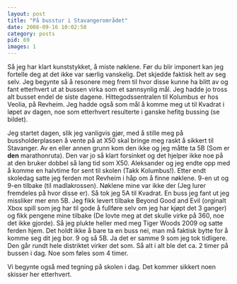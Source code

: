 ```yaml
---
layout: post
title: "På busstur i Stavangerområdet"
date: 2008-09-16 10:02:58
category: posts
pid: 69
images: 1
---
```

Så jeg har klart kunststykket, å miste nøklene. Før du blir imponert kan jeg fortelle deg at det ikke var særlig vanskelig. Det skjedde faktisk helt av seg selv. Jeg begynte så å resonere meg frem til hvor disse kunne ha blitt av og fant etterhvert ut at bussen virka som et sannsynlig mål. Jeg hadde jo tross alt busset endel de siste dagene. Hittegodssentralen til Kolumbus er hos Veolia, på Revheim. Jeg hadde også som mål å komme meg ut til Kvadrat i løpet av dagen, noe som etterhvert resulterte i ganske hefitg bussing (se bildet).

Jeg startet dagen, slik jeg vanligvis gjør, med å stille meg på bussholderplassen å vente på at X50 skal bringe meg raskt å sikkert til Stavanger. Av en eller annen grunn kom den ikke og jeg måtte ta 5B (Som er **den** marathonruta). Den var jo så klart forsinket og det hjelper ikke noe på at den bruker dobbel så lang tid som X50. Aleksander og jeg endte opp med å komme en halvtime for sent til skolen (Takk Kolumbus!). Etter endt skoledag satte jeg ferden mot Revheim i håp om å finne nøklene. 9-en ut og 9-en tilbake (til madlakrossen). Nøklene mine var ikke der (Jeg lurer fremdeles på hvor disse er). Så tok jeg 5A til Kvadrat. En buss jeg fant ut jeg missliker mer enn 5B. Jeg fikk levert tilbake Beyond Good and Evil (orginalt Xbox spill som jeg har til gode å fullføre selv om jeg har kjøpt det 3 ganger) og fikk pengene mine tilbake (De lovte meg at det skulle virke på 360, noe det ikke gjorde). Så jeg plukte heller med meg Tiger Woods 2009 og satte ferden hjem. Det holdt ikke å bare ta en buss nei, man må faktisk bytte for å komme seg dit jeg bor. 9 og så 5B. Ja det er samme 9 som jeg tok tidligere. Den går rundt hele distriktet virker det som. Så alt i alt ble det ca. 2 timer på bussen i dag. Noe som føles som 4 timer.

Vi begynte også med tegning på skolen i dag. Det kommer sikkert noen skisser her etterhvert.